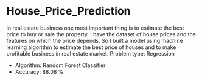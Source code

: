# House_Price_Prediction

In real estate business one most important thing is to estimate the best price to buy or sale the property. I have the dataset of house prices and the features on which the price depends. So I built a model using machine learning algorithm to estimate the best price of houses and to make profitable business in real estate market.
Problem type: Regression
- Algorithm: Random Forest Classifier
- Accuracy: 88.08 %

